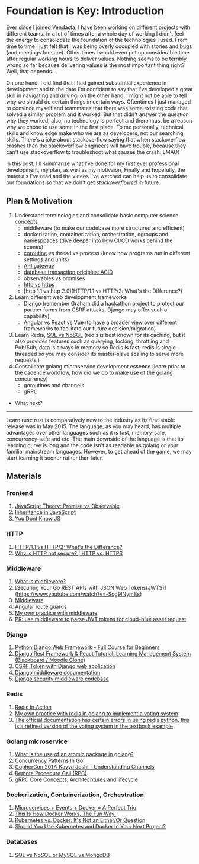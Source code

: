 # Foundation is Key: Introduction


Ever since I joined Vendasta, I have been working on different projects with different teams. In a lot of times after a whole day of working I didn't feel the energy to consolodate the foundation of the technologies I used. From time to time I just felt that I was being overly occupied with stories and bugs (and meetings for sure). Other times I would even put up considerable time after regular working hours to deliver values. Nothing seems to be terribly wrong so far because delivering values is the most important thing right? Well, that depends.

On one hand, I did find that I had gained substantial experience in development and to the date I'm confident to say that I've developed a great skill in navigating and driving; on the other hand, I might not be able to tell why we should do certain things in certain ways. Oftentimes I just managed to convince myself and teammates that there was some existing code that solved a similar problem and it worked. But that didn't answer the question why they worked; also, no technology is perfect and there must be a reason why we chose to use some in the first place. To me personally, technical skills and knowledge make who we are as developers, not our searching skills. There's a joke about stackoverflow saying that when stackoverflow crashes then the stackoverflow engineers will have trouble, because they can't use stackoverflow to troubleshoot what causes the crash. LMAO!

In this post, I'll summarize what I've done for my first ever professional development, my plan, as well as my motivaion, Finally and hopefully, the materials I've read and the videos I've watched can help us to consolidate our foundations so that we don't get *stackoverflowed* in future.


## Plan & Motivation

1. Understand terminologies and consolicate basic computer science concepts
	- middleware (to make our codebase more structured and efficient)
	- dockerization, containerization, orchestration, cgroups and namesppaces (dive deeper into how CI/CD works behind the scenes)
	- [coroutine](https://www.youtube.com/watch?v=VwBnPZQl5m8) vs thread vs process (know how programs run in different settings and units)
	- [API gateway](https://www.youtube.com/watch?v=vHQqQBYJtLI)
	- [database transaction priciples: ACID](https://www.geeksforgeeks.org/acid-properties-in-dbms/)
	- observables vs promises
	- [http vs https]()
	- [http 1.1 vs http 2.0](HTTP/1.1 vs HTTP/2: What's the Difference?)
1. Learn different web development frameworks
	- Django (remember Graham did a hackathon project to protect our partner forms from CSRF attacks, Django may offer such a capability)
	- Angular vs React vs Vue (to have a broader view over different frameworks to facilitate our future decision/migration)
1. Learn Redis, [SQL vs NoSQL](https://redislabs.com/ebook/part-1-getting-started/chapter-1-getting-to-know-redis/1-1-what-is-redis/1-1-1-redis-compared-to-other-databases-and-software/) (redis is best known for its caching, but it also provides features such as querying, locking, throttling and Pub/Sub; data is always in memory so Redis is fast; redis is single-threaded so you may consider its master-slave scaling to serve more requests.)
1. Consolidate golang microservice development essence (learn prior to the cadence workflow, how did we do to make use of the golang concurrency)
	- goroutines and channels
	- gRPC

- What next?
----------------
Learn rust: rust is comparatively new to the industry as its first stable release was in May 2015. The language, as you may heard, has multiple advantages over other languages such as it is fast, memory-safe, concurrency-safe and etc. The main downside of the language is that its learning curve is long and the code isn't as readable as golang or your familiar mainstream languages. However, to get ahead of the game, we may start learning it sooner rather than later.


## Materials

### Frontend
1. [JavaScript Theory: Promise vs Observable](https://medium.com/javascript-everyday/javascript-theory-promise-vs-observable-d3087bc1239a)
2. [Inheritance in JavaScript](https://developer.mozilla.org/en-US/docs/Learn/JavaScript/Objects/Inheritance)
3. [You Dont Know JS](https://github.com/getify/You-Dont-Know-JS)

### HTTP
1. [HTTP/1.1 vs HTTP/2: What's the Difference?](https://www.digitalocean.com/community/tutorials/http-1-1-vs-http-2-what-s-the-difference)
2. [Why is HTTP not secure? | HTTP vs. HTTPS](https://www.cloudflare.com/learning/ssl/why-is-http-not-secure/)

### Middleware
1. [What is middleware?](https://www.redhat.com/en/topics/middleware/what-is-middleware#:~:text=Middleware%20is%20software%20that%20provides,all%20commonly%20handled%20by%20middleware.)
2. [Securing Your Go REST APIs with JSON Web Tokens(JWTS)] (https://www.youtube.com/watch?v=-Scg9INymBs)
3. [Middleware](https://www.youtube.com/watch?v=HOlklLaFgfM)
4. [Angular route guards](https://www.youtube.com/watch?v=WveRq-tlb6I)
5. [My own practice with middleware](https://github.com/nathanusask/backend-studies/tree/main/middleware)
6. [PR: use middleware to parse JWT tokens for cloud-blue asset request](https://github.com/vendasta/cloud-blue/pull/18)

### Django
1. [Python Django Web Framework - Full Course for Beginners](https://www.youtube.com/watch?v=F5mRW0jo-U4)
1. [Django Rest Framework & React Tutorial: Learning Management System (Blackboard / Moodle Clone)](https://www.youtube.com/watch?v=JIFqqdRxmVo)
2. [CSRF Token with Django web application](https://www.codementor.io/@venkatingen/csrf-token-with-django-web-application-mxn85nm8x)
3. [Django middleware documentation](https://docs.djangoproject.com/en/2.2/ref/middleware/)
3. [Django security middleware codebase](https://github.com/django/django/tree/master/django/middleware)


### Redis
1. [Redis in Action](https://redislabs.com/ebook/redis-in-action/)
2. [My own practice with redis in golang to implement a voting system](https://github.com/nathanusask/backend-studies/tree/main/redis/voting_go)
3. [The official documentation has certain errors in using redis python, this is a refined version of the voting system in the textbook example](https://github.com/nathanusask/backend-studies/tree/main/redis/voting_py)


### Golang microservice
1. [What is the use of an atomic package in golang?](https://www.quora.com/What-is-the-use-of-an-atomic-package-in-golang)
2. [Concurrency Patterns In Go](https://www.youtube.com/watch?v=YEKjSzIwAdA)
3. [GopherCon 2017: Kavya Joshi - Understanding Channels](https://www.youtube.com/watch?v=KBZlN0izeiY)
4. [Remote Procedure Call (RPC)](https://searchapparchitecture.techtarget.com/definition/Remote-Procedure-Call-RPC)
5. [gRPC Core Concepts, Architechtures and lifecycle](https://grpc.io/docs/what-is-grpc/core-concepts/)

### Dockerization, Containerization, Orchestration
1. [Microservices + Events + Docker = A Perfect Trio](https://www.youtube.com/watch?v=sSm2dRarhPo)
2. [This Is How Docker Works, The Fun Way!](https://www.youtube.com/watch?v=-NzfOhSAZpA)
3. [Kubernetes vs. Docker: It's Not an Either/Or Question](https://www.youtube.com/watch?v=2vMEQ5zs1ko)
4. [Should You Use Kubernetes and Docker In Your Next Project?](https://www.youtube.com/watch?v=u8dW8DrcSmo)

### Databases
1. [SQL vs NoSQL or MySQL vs MongoDB](https://www.youtube.com/watch?v=ZS_kXvOeQ5Y)
